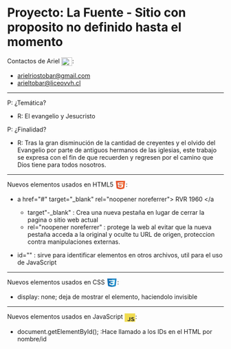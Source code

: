 # Proyecto: La Fuente - Sitio con proposito no definido hasta el momento

Contactos de Ariel <img src="https://cdn.jsdelivr.net/npm/simple-icons@v11/icons/gmail.svg" width="25" height="20" style="vertical-align: middle;"/>:
- arielriostobar@gmail.com
- arieltobar@liceovvh.cl

---

P: ¿Temática? 
- R: El evangelio y Jesucristo

P: ¿Finalidad?
- R: Tras la gran disminución de la cantidad de creyentes y el olvido del Evangelio por parte de antiguos hermanos de las iglesias, 
este trabajo se expresa con el fin de que recuerden y regresen por el camino que Dios tiene para todos nosotros.

---

Nuevos elementos usados en HTML5 <img src="https://raw.githubusercontent.com/devicons/devicon/master/icons/html5/html5-original.svg" width="25" height="20" style="vertical-align: middle;"/>:
- a href="#" target="_blank" rel="noopener noreferrer"> RVR 1960 </a
    - target"-_blank" : Crea una nueva pestaña en lugar de cerrar la pagina o sitio web actual
    - rel="noopener noreferrer" :  protege la web al evitar que la nueva pestaña acceda a la original y 
      oculte tu URL de origen, proteccion contra manipulaciones externas.

- id="" : sirve para identificar elementos en otros archivos, util para el uso de JavaScript

---

Nuevos elementos usados en CSS <img src="https://raw.githubusercontent.com/devicons/devicon/master/icons/css3/css3-original.svg" width="25" height="20" style="vertical-align: middle;"/>:
- display: none; deja de mostrar el elemento, haciendolo invisible

---

Nuevos elementos usados en JavaScript <img src="https://raw.githubusercontent.com/devicons/devicon/master/icons/javascript/javascript-original.svg" width="25" height="20" style="vertical-align: middle;"/>:
- document.getElementById(); :Hace llamado a los IDs en el HTML por nombre/id





